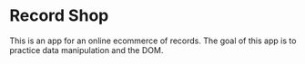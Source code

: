 # **Record Shop**

This is an app for an online ecommerce of records. 
The goal of this app is to practice data manipulation and the DOM. 
